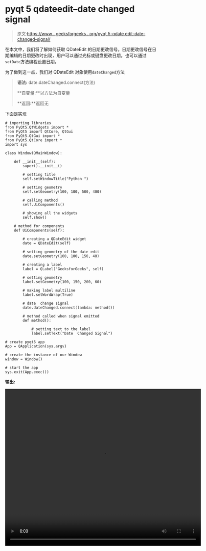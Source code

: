 # pyqt 5 qdateedit–date changed signal

> 原文:[https://www . geeksforgeeks . org/pyqt 5-qdate edit-date-changed-signal/](https://www.geeksforgeeks.org/pyqt5-qdateedit-date-changed-signal/)

在本文中，我们将了解如何获取 QDateEdit 的日期更改信号。日期更改信号在日期编辑的日期更改时出现，用户可以通过光标或键盘更改日期，也可以通过`setDate`方法编程设置日期。

为了做到这一点，我们对 QDateEdit 对象使用`dateChanged`方法

> **语法:** date.dateChanged.connect(方法)
> 
> **自变量:**以方法为自变量
> 
> **返回:**返回无

下面是实现

```
# importing libraries
from PyQt5.QtWidgets import * 
from PyQt5 import QtCore, QtGui
from PyQt5.QtGui import * 
from PyQt5.QtCore import * 
import sys

class Window(QMainWindow):

    def __init__(self):
        super().__init__()

        # setting title
        self.setWindowTitle("Python ")

        # setting geometry
        self.setGeometry(100, 100, 500, 400)

        # calling method
        self.UiComponents()

        # showing all the widgets
        self.show()

    # method for components
    def UiComponents(self):

        # creating a QDateEdit widget
        date = QDateEdit(self)

        # setting geometry of the date edit
        date.setGeometry(100, 100, 150, 40)

        # creating a label
        label = QLabel("GeeksforGeeks", self)

        # setting geometry
        label.setGeometry(100, 150, 200, 60)

        # making label multiline
        label.setWordWrap(True)

        # date  change signal
        date.dateChanged.connect(lambda: method())

        # method called when signal emitted
        def method():

            # setting text to the label
            label.setText("Date  Changed Signal")

# create pyqt5 app
App = QApplication(sys.argv)

# create the instance of our Window
window = Window()

# start the app
sys.exit(App.exec())
```

**输出:**

<video class="wp-video-shortcode" id="video-445884-1" width="640" height="512" preload="metadata" controls=""><source type="video/mp4" src="https://media.geeksforgeeks.org/wp-content/uploads/20200703030231/Python-2020-07-03-03-02-14.mp4?_=1">[https://media.geeksforgeeks.org/wp-content/uploads/20200703030231/Python-2020-07-03-03-02-14.mp4](https://media.geeksforgeeks.org/wp-content/uploads/20200703030231/Python-2020-07-03-03-02-14.mp4)</video>